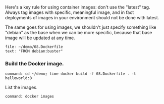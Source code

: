 Here's a key rule for using container images: don't use the "latest" tag. Always tag images with specific, meaningful image, and in fact deployments of images in your environment should not be done with latest.

The same goes for using images, we shouldn't just specify something like "debian" as the base when we can be more specific, because that base image will be updated at any time.

```editor:select-matching-text
file: ~/demo/08.Dockerfile
text: "FROM debian:buster"
```

### Build the Docker image.

```terminal:execute
command: cd ~/demo; time docker build -f 08.Dockerfile . -t helloworld:8
```

List the images.

```terminal:execute
command: docker images
```